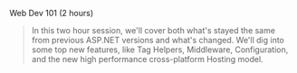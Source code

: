 Web Dev 101 (2 hours)

 > In this two hour session, we'll cover both what's stayed the same from previous ASP.NET versions and what's changed. We'll dig into some top new features, like Tag Helpers, Middleware, Configuration, and the new high performance cross-platform Hosting model.